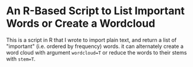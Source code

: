 # An R-Based Script to List Important Words or Create a Wordcloud

This is a script in R that I wrote to import plain text, and return a list of "important" (i.e. ordered by frequency) words. it can alternately create a word cloud with argument `wordcloud=T` or reduce the words to their stems with `stem=T`.
